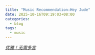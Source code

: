 ```yaml
---
title: "Music Recommendation:Hey Jude"
date: 2025-10-16T09:19:03+08:00
categories:
  - blog
tags:
  - music
---
```


<cite><a href="https://www.bilibili.com/video/BV14w4m1D7G3?t=92.6">优雅！无需多言</a></cite>